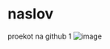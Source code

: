 
# naslov
proekot na github 1
![image](https://github.com/kristijan0921/uciliste/assets/114775521/0c7ca762-9af1-4d39-8924-768981ac2740)
